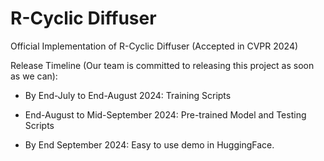 # R-Cyclic Diffuser
Official Implementation of R-Cyclic Diffuser (Accepted in CVPR 2024)

Release Timeline (Our team is committed to releasing this project as soon as we can):

* By End-July to End-August 2024: Training Scripts

* End-August to Mid-September 2024: Pre-trained Model and Testing Scripts

* By End September 2024: Easy to use demo in HuggingFace.

